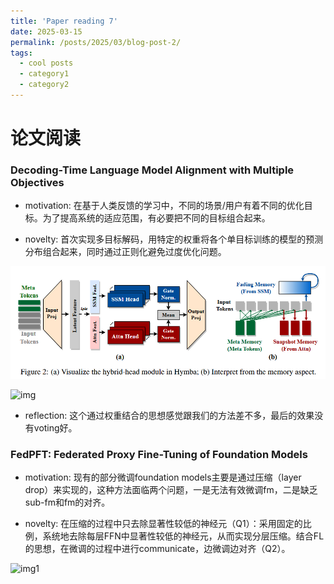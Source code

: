 ```yaml
---
title: 'Paper reading 7'
date: 2025-03-15
permalink: /posts/2025/03/blog-post-2/
tags:
  - cool posts
  - category1
  - category2
---
```


# 论文阅读

### Decoding-Time Language Model Alignment with Multiple Objectives

- motivation: 在基于人类反馈的学习中，不同的场景/用户有着不同的优化目标。为了提高系统的适应范围，有必要把不同的目标组合起来。

- novelty: 首次实现多目标解码，用特定的权重将各个单目标训练的模型的预测分布组合起来，同时通过正则化避免过度优化问题。

![img](image.png)

![img](../../../../images/20250315/image.png)

- reflection: 这个通过权重结合的思想感觉跟我们的方法差不多，最后的效果没有voting好。

### FedPFT: Federated Proxy Fine-Tuning of Foundation Models

- motivation: 现有的部分微调foundation models主要是通过压缩（layer drop）来实现的，这种方法面临两个问题，一是无法有效微调fm，二是缺乏sub-fm和fm的对齐。

- novelty: 在压缩的过程中只去除显著性较低的神经元（Q1）：采用固定的比例，系统地去除每层FFN中显著性较低的神经元，从而实现分层压缩。结合FL的思想，在微调的过程中进行communicate，边微调边对齐（Q2）。

![img1](../../../../images/20250315/image-1.png)